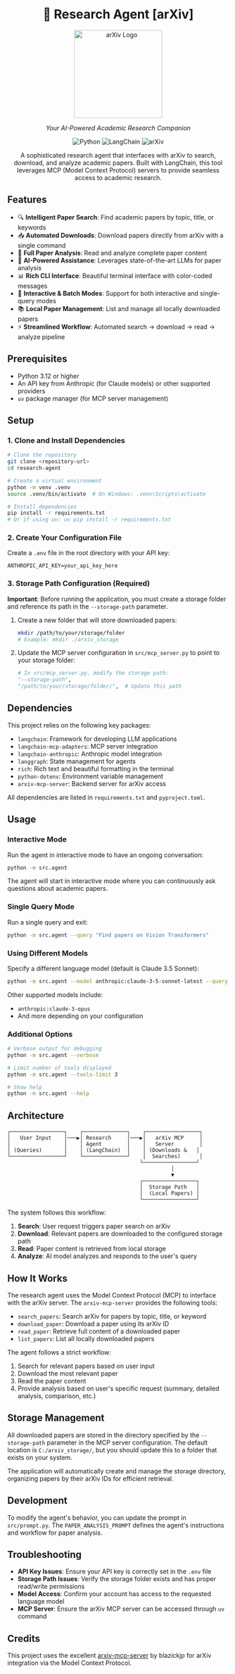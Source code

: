 <div align="center">

# 🧠 Research Agent [arXiv]

<p align="center">
  <img src="https://upload.wikimedia.org/wikipedia/commons/thumb/b/bc/ArXiv_logo_2022.svg/250px-ArXiv_logo_2022.svg.png" width="200" alt="arXiv Logo">
</p>

<i>Your AI-Powered Academic Research Companion</i>

<p align="center">
  <img src="https://camo.githubusercontent.com/a913e197b7f701a6d6223595d4b6dbc79e9cce66760f61ab148e33fce008c01d/68747470733a2f2f696d672e736869656c64732e696f2f62616467652f507974686f6e2d3337373641422e7376673f7374796c653d666f722d7468652d6261646765266c6f676f3d707974686f6e266c6f676f436f6c6f723d7768697465" alt="Python">
  <img src="https://camo.githubusercontent.com/423acdd0473cb26d7b172dbb9dd2fb70fcef81bbbd35efbfdc28b11d25fb038d/68747470733a2f2f696d672e736869656c64732e696f2f62616467652f4c616e67436861696e2d3143334333433f7374796c653d666f722d7468652d6261646765266c6f676f3d6c616e67636861696e266c6f676f436f6c6f723d7768697465" alt="LangChain">
  <img src="https://img.shields.io/badge/arXiv-2F2F2F.svg?style=for-the-badge&logo=arxiv&logoColor=red" alt="arXiv">
</p>

A sophisticated research agent that interfaces with arXiv to search, download, and analyze academic papers. Built with LangChain, this tool leverages MCP (Model Context Protocol) servers to provide seamless access to academic research.

</div>

## Features

- 🔍 **Intelligent Paper Search**: Find academic papers by topic, title, or keywords
- 📥 **Automated Downloads**: Download papers directly from arXiv with a single command
- 📄 **Full Paper Analysis**: Read and analyze complete paper content
- 🤖 **AI-Powered Assistance**: Leverages state-of-the-art LLMs for paper analysis
- 📊 **Rich CLI Interface**: Beautiful terminal interface with color-coded messages
- 🔄 **Interactive & Batch Modes**: Support for both interactive and single-query modes
- 📚 **Local Paper Management**: List and manage all locally downloaded papers
- ⚡ **Streamlined Workflow**: Automated search → download → read → analyze pipeline

## Prerequisites

- Python 3.12 or higher
- An API key from Anthropic (for Claude models) or other supported providers
- `uv` package manager (for MCP server management)

## Setup

### 1. Clone and Install Dependencies

```bash
# Clone the repository
git clone <repository-url>
cd research-agent

# Create a virtual environment
python -m venv .venv
source .venv/bin/activate  # On Windows: .venv\Scripts\activate

# Install dependencies
pip install -r requirements.txt
# Or if using uv: uv pip install -r requirements.txt
```

### 2. Create Your Configuration File

Create a `.env` file in the root directory with your API key:

```env
ANTHROPIC_API_KEY=your_api_key_here

```

### 3. Storage Path Configuration (Required)

**Important**: Before running the application, you must create a storage folder and reference its path in the `--storage-path` parameter.

1. Create a new folder that will store downloaded papers:
   ```bash
   mkdir /path/to/your/storage/folder
   # Example: mkdir ./arxiv_storage
   ```

2. Update the MCP server configuration in `src/mcp_server.py` to point to your storage folder:
   ```python
   # In src/mcp_server.py, modify the storage path:
   "--storage-path",
   "/path/to/your/storage/folder/",  # Update this path
   ```

## Dependencies

This project relies on the following key packages:

- `langchain`: Framework for developing LLM applications
- `langchain-mcp-adapters`: MCP server integration
- `langchain-anthropic`: Anthropic model integration
- `langgraph`: State management for agents
- `rich`: Rich text and beautiful formatting in the terminal
- `python-dotenv`: Environment variable management
- `arxiv-mcp-server`: Backend server for arXiv access

All dependencies are listed in `requirements.txt` and `pyproject.toml`.

## Usage

### Interactive Mode

Run the agent in interactive mode to have an ongoing conversation:

```bash
python -m src.agent
```

The agent will start in interactive mode where you can continuously ask questions about academic papers.

### Single Query Mode

Run a single query and exit:

```bash
python -m src.agent --query "Find papers on Vision Transformers"
```

### Using Different Models

Specify a different language model (default is Claude 3.5 Sonnet):

```bash
python -m src.agent --model anthropic:claude-3-5-sonnet-latest --query "Summarize recent advances in transformer architectures"
```

Other supported models include:
- `anthropic:claude-3-opus`
- And more depending on your configuration

### Additional Options

```bash
# Verbose output for debugging
python -m src.agent --verbose

# Limit number of tools displayed
python -m src.agent --tools-limit 3

# Show help
python -m src.agent --help
```

## Architecture

```
┌─────────────────┐    ┌──────────────┐    ┌─────────────────┐
│   User Input    │───▶│ Research     │───▶│   arXiv MCP     │
│                 │    │ Agent        │    │   Server        │
│ (Queries)       │    │ (LangChain)  │    │ (Downloads &   │
└─────────────────┘    └──────────────┘    │  Searches)      │
                                          └─────────────────┘
                                                    │
                                                    ▼
                                          ┌─────────────────┐
                                          │  Storage Path   │
                                          │  (Local Papers) │
                                          └─────────────────┘
```

The system follows this workflow:
1. **Search**: User request triggers paper search on arXiv
2. **Download**: Relevant papers are downloaded to the configured storage path
3. **Read**: Paper content is retrieved from local storage
4. **Analyze**: AI model analyzes and responds to the user's query

## How It Works

The research agent uses the Model Context Protocol (MCP) to interface with the arXiv server. The `arxiv-mcp-server` provides the following tools:

- `search_papers`: Search arXiv for papers by topic, title, or keyword
- `download_paper`: Download a paper using its arXiv ID
- `read_paper`: Retrieve full content of a downloaded paper
- `list_papers`: List all locally downloaded papers

The agent follows a strict workflow:
1. Search for relevant papers based on user input
2. Download the most relevant paper
3. Read the paper content
4. Provide analysis based on user's specific request (summary, detailed analysis, comparison, etc.)

## Storage Management

All downloaded papers are stored in the directory specified by the `--storage-path` parameter in the MCP server configuration. The default location is `C:/arxiv_storage/`, but you should update this to a folder that exists on your system.

The application will automatically create and manage the storage directory, organizing papers by their arXiv IDs for efficient retrieval.

## Development

To modify the agent's behavior, you can update the prompt in `src/prompt.py`. The `PAPER_ANALYSIS_PROMPT` defines the agent's instructions and workflow for paper analysis.

## Troubleshooting

- **API Key Issues**: Ensure your API key is correctly set in the `.env` file
- **Storage Path Issues**: Verify the storage folder exists and has proper read/write permissions
- **Model Access**: Confirm your account has access to the requested language model
- **MCP Server**: Ensure the arXiv MCP server can be accessed through `uv` command

## Credits

This project uses the excellent [arxiv-mcp-server](https://github.com/blazickjp/arxiv-mcp-server) by blazickjp for arXiv integration via the Model Context Protocol.
